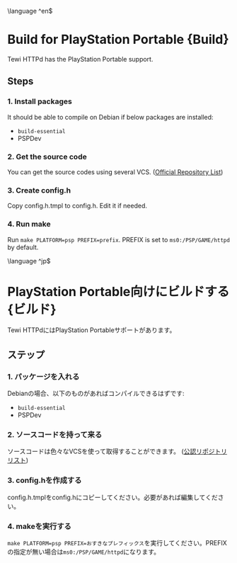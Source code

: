 \language ^en$
# Build for PlayStation Portable {Build}

Tewi HTTPd has the PlayStation Portable support.

## Steps

### 1. Install packages

It should be able to compile on Debian if below packages are installed:
 - `build-essential`
 - PSPDev

### 2. Get the source code

You can get the source codes using several VCS. ([Official Repository List](repos.html))

### 3. Create config.h

Copy config.h.tmpl to config.h. Edit it if needed.

### 4. Run make

Run `make PLATFORM=psp PREFIX=prefix`. PREFIX is set to `ms0:/PSP/GAME/httpd` by default.

\language ^jp$
# PlayStation Portable向けにビルドする {ビルド}

Tewi HTTPdにはPlayStation Portableサポートがあります。

## ステップ

### 1. パッケージを入れる

Debianの場合、以下のものがあればコンパイルできるはずです:
 - `build-essential`
 - PSPDev

### 2. ソースコードを持って来る

ソースコードは色々なVCSを使って取得することができます。 ([公認リポジトリリスト](repos.html))

### 3. config.hを作成する

config.h.tmplをconfig.hにコピーしてください。必要があれば編集してください。

### 4. makeを実行する

`make PLATFORM=psp PREFIX=おすきなプレフィックス`を実行してください。PREFIXの指定が無い場合は`ms0:/PSP/GAME/httpd`になります。
